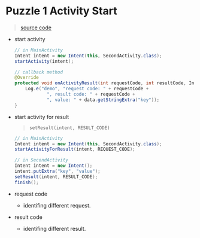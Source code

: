 # Puzzle 1 Activity Start

> [source code](https://github.com/AndroidPuzzle/Easy/tree/master/activity_start)

- start activity

    ```java
    // in MainActivity
    Intent intent = new Intent(this, SecondActivity.class);
    startActivity(intent);
    ```
    
    ```java
    // callback method
    @Override
    protected void onActivityResult(int requestCode, int resultCode, Intent data) {
        Log.e("demo", "request code: " + requestCode +
                ", result code: " + requestCode +
                ", value: " + data.getStringExtra("key"));
    }
    ```
    

- start activity for result

    > `setResult(intent, RESULT_CODE)`
    
    ```java
    // in MainActivity
    Intent intent = new Intent(this, SecondActivity.class);
    startActivityForResult(intent, REQUEST_CODE);
    ```
    
    ```java
    // in SecondActivity
    Intent intent = new Intent();
    intent.putExtra("key", "value");
    setResult(intent, RESULT_CODE);
    finish();
    ```
    
- request code
    - identifing different request.
- result code
    - identifing different result.